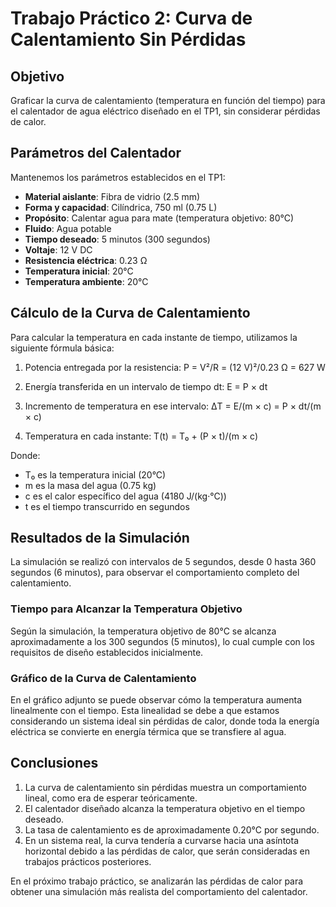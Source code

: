 # Trabajo Práctico 2: Curva de Calentamiento Sin Pérdidas

## Objetivo
Graficar la curva de calentamiento (temperatura en función del tiempo) para el calentador de agua eléctrico diseñado en el TP1, sin considerar pérdidas de calor.

## Parámetros del Calentador

Mantenemos los parámetros establecidos en el TP1:

- **Material aislante**: Fibra de vidrio (2.5 mm)
- **Forma y capacidad**: Cilíndrica, 750 ml (0.75 L)
- **Propósito**: Calentar agua para mate (temperatura objetivo: 80°C)
- **Fluido**: Agua potable
- **Tiempo deseado**: 5 minutos (300 segundos)
- **Voltaje**: 12 V DC
- **Resistencia eléctrica**: 0.23 Ω
- **Temperatura inicial**: 20°C
- **Temperatura ambiente**: 20°C

## Cálculo de la Curva de Calentamiento

Para calcular la temperatura en cada instante de tiempo, utilizamos la siguiente fórmula básica:

1. Potencia entregada por la resistencia:
   P = V²/R = (12 V)²/0.23 Ω = 627 W

2. Energía transferida en un intervalo de tiempo dt:
   E = P × dt

3. Incremento de temperatura en ese intervalo:
   ΔT = E/(m × c) = P × dt/(m × c)

4. Temperatura en cada instante:
   T(t) = T₀ + (P × t)/(m × c)

Donde:
- T₀ es la temperatura inicial (20°C)
- m es la masa del agua (0.75 kg)
- c es el calor específico del agua (4180 J/(kg·°C))
- t es el tiempo transcurrido en segundos

## Resultados de la Simulación

La simulación se realizó con intervalos de 5 segundos, desde 0 hasta 360 segundos (6 minutos), para observar el comportamiento completo del calentamiento.

### Tiempo para Alcanzar la Temperatura Objetivo

Según la simulación, la temperatura objetivo de 80°C se alcanza aproximadamente a los 300 segundos (5 minutos), lo cual cumple con los requisitos de diseño establecidos inicialmente.

### Gráfico de la Curva de Calentamiento

En el gráfico adjunto se puede observar cómo la temperatura aumenta linealmente con el tiempo. Esta linealidad se debe a que estamos considerando un sistema ideal sin pérdidas de calor, donde toda la energía eléctrica se convierte en energía térmica que se transfiere al agua.

## Conclusiones

1. La curva de calentamiento sin pérdidas muestra un comportamiento lineal, como era de esperar teóricamente.
2. El calentador diseñado alcanza la temperatura objetivo en el tiempo deseado.
3. La tasa de calentamiento es de aproximadamente 0.20°C por segundo.
4. En un sistema real, la curva tendería a curvarse hacia una asíntota horizontal debido a las pérdidas de calor, que serán consideradas en trabajos prácticos posteriores.

En el próximo trabajo práctico, se analizarán las pérdidas de calor para obtener una simulación más realista del comportamiento del calentador.
